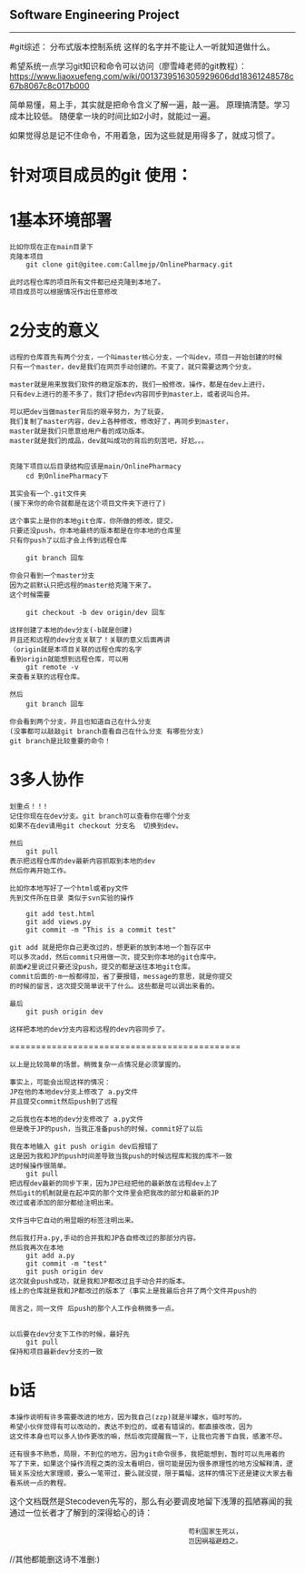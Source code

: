 ## Software Engineering Project
***   

#git综述： 
分布式版本控制系统 这样的名字并不能让人一听就知道做什么。

希望系统一点学习git知识和命令可以访问（廖雪峰老师的git教程）：
https://www.liaoxuefeng.com/wiki/0013739516305929606dd18361248578c67b8067c8c017b000

简单易懂，易上手，其实就是把命令含义了解一遍，敲一遍。
原理搞清楚。学习成本比较低。
随便拿一块的时间比如2小时，就能过一遍。

如果觉得总是记不住命令，不用着急，因为这些就是用得多了，就成习惯了。


# 针对项目成员的git 使用：

# 1基本环境部署
	

	比如你现在正在main目录下
	克隆本项目  
		git clone git@gitee.com:Callmejp/OnlinePharmacy.git

	此时远程仓库的项目所有文件都已经克隆到本地了。
	项目成员可以根据情况作出任意修改

# 2分支的意义
	

	远程的仓库首先有两个分支，一个叫master核心分支，一个叫dev，项目一开始创建的时候
	只有一个master，dev是我们在网页手动创建的。不变了，就只需要这两个分支。

	master就是用来放我们软件的稳定版本的，我们一般修改，操作，都是在dev上进行，
	只有dev上进行的差不多了，我们才把dev内容同步到master上，或者说叫合并。

	可以把dev当做master背后的艰辛努力，为了玩耍，
	我们复制了master内容，dev上各种修改，修改好了，再同步到master，
	master就是我们只愿意给用户看的成功版本。
	master就是我们的成品，dev就叫成功的背后的刻苦吧，好尬。。。

	
	克隆下项目以后目录结构应该是main/OnlinePharmacy
		cd 到OnlinePharmacy下

	其实会有一个.git文件夹
	(接下来你的命令就都是在这个项目文件夹下进行了)
	
	这个事实上是你的本地git仓库，你所做的修改，提交，
	只要还没push，你本地最终的版本都是在你本地的仓库里
	只有你push了以后才会上传到远程仓库

		git branch 回车

	你会只看到一个master分支
	因为之前默认只把远程的master给克隆下来了。
	这个时候需要
		
		git checkout -b dev origin/dev 回车
	
	这样创建了本地的dev分支(-b就是创建)
	并且还和远程的dev分支关联了！关联的意义后面再讲
	（origin就是本项目关联的远程仓库的名字
	看到origin就能想到远程仓库，可以用
		git remote -v
	来查看关联的远程仓库。

	然后
		git branch 回车

	你会看到两个分支，并且也知道自己在什么分支
	(没事都可以敲敲git branch查看自己在什么分支 有哪些分支)
	git branch是比较重要的命令！


# 3多人协作
	

	划重点！！!
	记住你现在在dev分支。git branch可以查看你在哪个分支
	如果不在dev请用git checkout 分支名  切换到dev。
	
	然后
		git pull 
	表示把远程仓库的dev最新内容抓取到本地的dev
	然后你再开始工作。

	比如你本地写好了一个html或者py文件
	先到文件所在目录 类似于svn实验的操作

		git add test.html 
		git add views.py
		git commit -m "This is a commit test"

	git add 就是把你自己更改过的，想更新的放到本地一个暂存区中
	可以多次add，然后commit只用做一次，提交到你本地的git仓库中。
	前面#2里说过只要还没push，提交的都是送往本地git仓库。
	commit后面的-m一般都得加，省了要报错，message的意思，就是你提交
	的时候的留言，这次提交简单说干了什么。这些都是可以调出来看的。

	最后
		git push origin dev

	这样把本地的dev分支内容和远程的dev内容同步了。

============================================

	以上是比较简单的场景。稍微复杂一点情况是必须掌握的。

	事实上，可能会出现这样的情况：
	JP在他的本地dev分支上修改了 a.py文件
	并且提交commit然后push到了远程
	
	之后我也在本地的dev分支修改了 a.py文件
	但是晚于JP的push，当我正准备push的时候，commit好了以后

	我在本地输入 git push origin dev后报错了
	这是因为我和JP的push时间差导致当我push的时候远程库和我的库不一致
	这时候操作很简单。
		git pull
	把远程dev最新的同步下来，因为JP已经把他的最新放在远程dev上了
	然后git的机制就是在起冲突的那个文件里会把我改的部分和最新的JP
	改过或者添加的部分都给注明出来。

	文件当中它自动的用显眼的标签注明出来。

	然后我打开a.py,手动的合并我和JP各自修改过的那部分内容。
	然后我再次在本地
		git add a.py
		git commit -m "test"
		git push origin dev
	这次就会push成功，就是我和JP都改过且手动合并的版本。
	线上的仓库就是我和JP都改过的版本了（事实上是我最后合并了两个文件并push的

	简言之，同一文件 后push的那个人工作会稍微多一点。


	以后要在dev分支下工作的时候，最好先
		git pull
	保持和项目最新dev分支的一致


# b话
	

	本操作说明有许多需要改进的地方，因为我自己(zzp)就是半罐水，临时写的。
	希望小伙伴觉得有可以改动的，表达不到位的，或者有错误的，都直接改改，因为
	这文件本身也可以多人协作更改的嘛，然后改完提醒我一下，让我也完善下自我，感激不尽。

	还有很多不熟悉，局限，不到位的地方。因为git命令很多，我把能想到，暂时可以先用着的
	写了下来，如果这个操作流程之类的没太看明白，很可能是因为很多原理性的地方没解释清，逻辑关系没给大家理顺，要么一笔带过，要么就没提，限于篇幅，这样的情况下还是建议大家去看看系统一点的教程。











这个文档既然是Stecodeven先写的，那么有必要调皮地留下浅薄的孤陋寡闻的我通过一位长者才了解到的深得蛤心的诗：

												苟利国家生死以，
												岂因祸福避趋之。
//其他都能删这诗不准删:)

